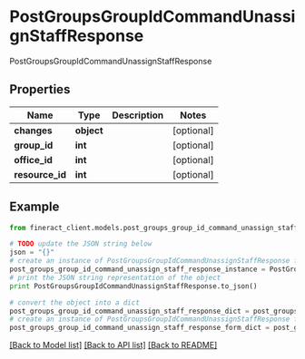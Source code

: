 # PostGroupsGroupIdCommandUnassignStaffResponse

PostGroupsGroupIdCommandUnassignStaffResponse

## Properties

Name | Type | Description | Notes
------------ | ------------- | ------------- | -------------
**changes** | **object** |  | [optional] 
**group_id** | **int** |  | [optional] 
**office_id** | **int** |  | [optional] 
**resource_id** | **int** |  | [optional] 

## Example

```python
from fineract_client.models.post_groups_group_id_command_unassign_staff_response import PostGroupsGroupIdCommandUnassignStaffResponse

# TODO update the JSON string below
json = "{}"
# create an instance of PostGroupsGroupIdCommandUnassignStaffResponse from a JSON string
post_groups_group_id_command_unassign_staff_response_instance = PostGroupsGroupIdCommandUnassignStaffResponse.from_json(json)
# print the JSON string representation of the object
print PostGroupsGroupIdCommandUnassignStaffResponse.to_json()

# convert the object into a dict
post_groups_group_id_command_unassign_staff_response_dict = post_groups_group_id_command_unassign_staff_response_instance.to_dict()
# create an instance of PostGroupsGroupIdCommandUnassignStaffResponse from a dict
post_groups_group_id_command_unassign_staff_response_form_dict = post_groups_group_id_command_unassign_staff_response.from_dict(post_groups_group_id_command_unassign_staff_response_dict)
```
[[Back to Model list]](../README.md#documentation-for-models) [[Back to API list]](../README.md#documentation-for-api-endpoints) [[Back to README]](../README.md)



